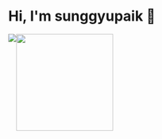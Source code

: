 # Hi, I'm sunggyupaik 👋

<div style="display: flex; flex-direction: row;">
 <img class="img" src="https://github-readme-stats.vercel.app/api?username=sunggyupaik&show_icons=true&theme=radical" />
 <img style="height:195px;" class="img" src="https://github-readme-stats.vercel.app/api/top-langs/?username=sunggyupaik&theme=radical&layout=compact" />
</div>
